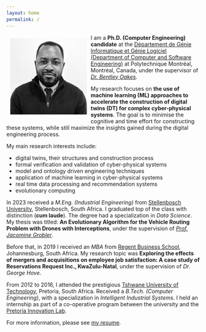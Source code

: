 ```yaml
---
layout: home
permalink: /
---
```

<img alt="Carlos Pambo" src="/assets/images/carlos_pambo-headshot.png" align="left" style="width:200px; margin: 10px 10px 10px 10px;" />

I am a **Ph.D. (Computer Engineering) candidate** at the [Département de Génie Informatique et Génie Logiciel (Department of Computer and Software Engineering)](https://www.polymtl.ca/gigl/) at Polytechnique Montréal, Montréal, Canada, under the supervisor of [_Dr. Bentley Oakes_](https://www.polymtl.ca/expertises/oakes-bentley).

My research focuses on **the use of machine learning (ML) approaches to accelerate the construction of digital twins (DT) for complex cyber-physical systems**. The goal is to minimise the cognitive and time effort for constructing these systems, while still maximize the insights gained during the digital engineering process.

My main research interests include:
* digital twins, their structures and construction process
* formal verification and validation of cyber-physical systems
* model and ontology driven engineering techniques
* application of machine learning in cyber-physical systems
* real time data processing and recommendation systems
* evolutionary computing

In 2023 received a _M.Eng. (Industrial Engineering)_ from [Stellenbosch University](https://www.sun.ac.za/english), Stellenbosch, South Africa. 
I graduated top of the class with distinction (**cum laude**). The degree had a specialization in _Data Science_. 
My thesis was titled: **An Evolutionary Algorithm for the Vehicle Routing Problem with Drones with Interceptions**, under the supervision of [_Prof. Jacomine Grobler_](https://scholar.google.co.za/citations?user=_Fm9-S8AAAAJ&hl=en).

Before that, in 2019 I received an _MBA_ from [Regent Business School](https://regent.ac.za/), Johannesburg, South Africa.
My research topic was **Exploring the effects of mergers and acquisitions on employee job satisfaction:
A case study of Reservations Request Inc., KwaZulu-Natal**, under the supervision of _Dr. George Hove_.

From 2012 to 2016, I attended the prestigious [Tshwane University of Technology](https://www.tut.ac.za/), Pretoria, South Africa.
Received a _B.Tech. (Computer Engineering)_, with a specialization in _Intelligent Industrial Systems_.
I held an internship as part of a co-operative program between the university and the [Pretoria Innovation Lab](https://www.theinnovationhub.com/). 

For more information, please see [my resume](assets/resume/CPamboResume.pdf).

